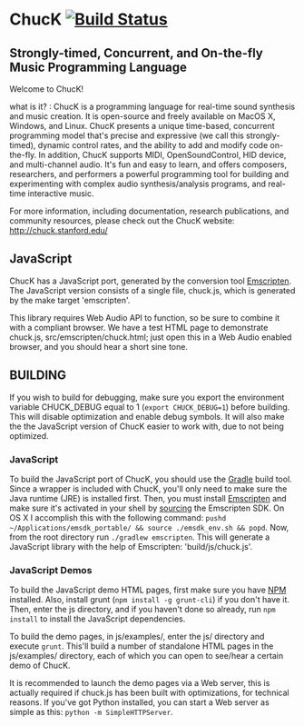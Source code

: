 # ChucK [![Build Status](https://travis-ci.org/aknuds1/chuck.svg?branch=master)](https://travis-ci.org/ccrma/chuck)
## Strongly-timed, Concurrent, and On-the-fly Music Programming Language  

Welcome to ChucK!

what is it? : ChucK is a programming language for real-time sound synthesis and music creation. It is open-source and freely available on MacOS X, Windows, and Linux. ChucK presents a unique time-based, concurrent programming model that's precise and expressive (we call this strongly-timed), dynamic control rates, and the ability to add and modify code on-the-fly. In addition, ChucK supports MIDI, OpenSoundControl, HID device, and multi-channel audio. It's fun and easy to learn, and offers composers, researchers, and performers a powerful programming tool for building and experimenting with complex audio synthesis/analysis programs, and real-time interactive music.

For more information, including documentation, research publications, and community resources, please check out the ChucK website:
http://chuck.stanford.edu/

## JavaScript
ChucK has a JavaScript port, generated by the conversion tool [Emscripten](http://emscripten.org/).
The JavaScript version consists of a single file, chuck.js, which is generated by the make target 'emscripten'.

This library requires Web Audio API to function, so be sure to combine it with a compliant browser.
We have a test HTML page to demonstrate chuck.js, src/emscripten/chuck.html; just open this in a Web Audio
enabled browser, and you should hear a short sine tone.

## BUILDING
If you wish to build for debugging, make sure you export the environment variable CHUCK_DEBUG equal to 1
(`export CHUCK_DEBUG=1`) before building. This will disable optimization and enable debug symbols. It will
also make the the JavaScript version of ChucK easier to work with, due to not being optimized.

### JavaScript
To build the JavaScript port of ChucK, you should use the [Gradle](http://gradle.org) build tool. Since
a wrapper is included with ChucK, you'll only need to make sure the Java runtime (JRE) is installed first.
Then, you must install [Emscripten](http://emscripten.org/) and make sure it's activated in your shell
by [sourcing](http://superuser.com/questions/46139/what-does-source-do) the Emscripten SDK. On OS X I
accomplish this with the following command:
`pushd ~/Applications/emsdk_portable/ && source ./emsdk_env.sh && popd`. Now, from the root directory run
`./gradlew emscripten`. This will generate a JavaScript library with the help of Emscripten:
'build/js/chuck.js'.

### JavaScript Demos
To build the JavaScript demo HTML pages, first make sure you have [NPM](https://www.npmjs.org/) installed.
Also, install grunt (`npm install -g grunt-cli`) if you don't have it. Then, enter the js directory, and
if you haven't done so already, run `npm install` to install the JavaScript dependencies.

To build the demo pages, in js/examples/, enter the js/ directory and execute `grunt`. This'll build a
number of standalone HTML pages in the js/examples/ directory, each of which you can open to see/hear a
certain demo of ChucK.

It is recommended to launch the demo pages via a Web server, this is actually required if chuck.js has
been built with optimizations, for technical reasons. If you've got Python installed, you can start
a Web server as simple as this: `python -m SimpleHTTPServer`.
